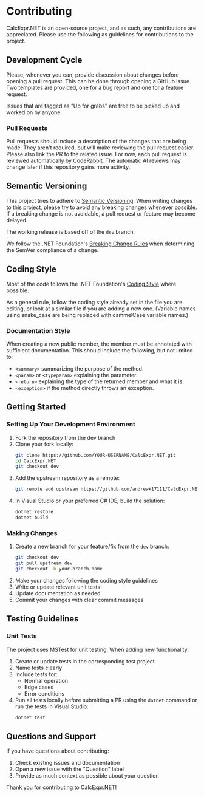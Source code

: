 # Contributing

CalcExpr.NET is an open-source project, and as such, any contributions are appreciated. Please use the following as guidelines for contributions to the project.

## Development Cycle

Please, whenever you can, provide discussion about changes before opening a pull request. This can be done through opening a GitHub issue. Two templates are provided, one for a bug report and one for a feature request.

Issues that are tagged as "Up for grabs" are free to be picked up and worked on by anyone.

### Pull Requests

Pull requests should include a description of the changes that are being made. They aren't required, but will make reviewing the pull request easier. Please also link the PR to the related issue. For now, each pull request is reviewed automatically by [CodeRabbit](https://www.coderabbit.ai/). The automatic AI reviews may change later if this repository gains more activity.

## Semantic Versioning

This project tries to adhere to [Semantic Versioning](http://semver.org/). When writing changes to this project, please try to avoid any breaking changes whenever possible. If a breaking change is not avoidable, a pull request or feature may become delayed.

The working release is based off of the `dev` branch.

We follow the .NET Foundation's [Breaking Change Rules](https://github.com/dotnet/corefx/blob/master/Documentation/coding-guidelines/breaking-change-rules.md) when determining the SemVer compliance of a change.

## Coding Style

Most of the code follows the .NET Foundation's [Coding Style](https://github.com/dotnet/corefx/blob/master/Documentation/coding-guidelines/coding-style.md) where possible.

As a general rule, follow the coding style already set in the file you are editing, or look at a similar file if you are adding a new one. (Variable names using snake_case are being replaced with cammelCase variable names.)

### Documentation Style

When creating a new public member, the member must be annotated with sufficient documentation. This should include the
following, but not limited to:

- `<summary>` summarizing the purpose of the method.
- `<param>` or `<typeparam>` explaining the parameter.
- `<return>` explaining the type of the returned member and what it is.
- `<exception>` if the method directly throws an exception.

## Getting Started

### Setting Up Your Development Environment

1. Fork the repository from the dev branch
1. Clone your fork locally:
   ```bash
   git clone https://github.com/YOUR-USERNAME/CalcExpr.NET.git
   cd CalcExpr.NET
   git checkout dev
   ```
1. Add the upstream repository as a remote:
   ```bash
   git remote add upstream https://github.com/andrewk17111/CalcExpr.NET.git
   ```
1. In Visual Studio or your preferred C# IDE, build the solution:
   ```bash
   dotnet restore
   dotnet build
   ```

### Making Changes

1. Create a new branch for your feature/fix from the `dev` branch:
   ```bash
   git checkout dev
   git pull upstream dev
   git checkout -b your-branch-name
   ```
1. Make your changes following the coding style guidelines
1. Write or update relevant unit tests
1. Update documentation as needed
1. Commit your changes with clear commit messages

## Testing Guidelines

### Unit Tests

The project uses MSTest for unit testing. When adding new functionality:

1. Create or update tests in the corresponding test project
1. Name tests clearly
1. Include tests for:
   - Normal operation
   - Edge cases
   - Error conditions
1. Run all tests locally before submitting a PR using the `dotnet` command or run the tests in Visual Studio:
   ```bash
   dotnet test
   ```

## Questions and Support

If you have questions about contributing:

1. Check existing issues and documentation
1. Open a new issue with the "Question" label
1. Provide as much context as possible about your question

Thank you for contributing to CalcExpr.NET!
